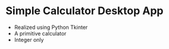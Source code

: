 # Simple Calculator Desktop App
- Realized using Python Tkinter
- A primitive calculator
- Integer only
